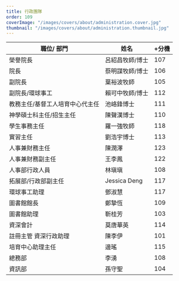 ```yaml
---
title: 行政團隊
order: 109
coverImage: "/images/covers/about/administration.cover.jpg"
thumbnail: "/images/covers/about/administration.thumbnail.jpg"
---
```


| 職位/ 部門                      | 姓名            | +分機 |
| ------------------------------- | --------------- | ----- |
| 榮譽院長                        | 呂紹昌牧師/博士 | 107   |
| 院長                            | 蔡明謀牧師/博士 | 106   |
| 副院長                          | 葉裕波牧師      | 105   |
| 副院長/環球事工                 | 賴可中牧師/博士 | 112   |
| 教務主任/基督工人培育中心代主任 | 池峈鋒博士      | 111   |
| 神學碩士科主任/招生主任         | 陳聲漢博士      | 110   |
| 學生事務主任                    | 羅一強牧師      | 118   |
| 實習主任                        | 劉浩宇博士      | 113   |
| 人事兼財務主任                  | 陳潤澤          | 123   |
| 人事兼財務副主任                | 王李鳳          | 122   |
| 人事部行政人員                  | 林瑱瑱          | 108   |
| 拓展部/行政部副主任             | Jessica Deng    | 117   |
| 環球事工助理                    | 鄧淑慧          | 117   |
| 圖書館館長                      | 鄭摯恆          | 109   |
| 圖書館助理                      | 靳桂芳          | 103   |
| 資深會計                        | 莫唐華英        | 114   |
| 註冊主管 資深行政助理           | 陳李伊          | 101   |
| 培育中心助理主任                | 邊瑤            | 115   |
| 總務部                          | 李湧            | 108   |
| 資訊部                          | 孫守聖          | 104   |
